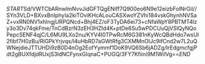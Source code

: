 $START$Sd/VWTCbARnwlmNvvJidGFTQgENiff7Q900eo6N9e12eizbFolNrGil//SYn3VLD+BXvxBnIphyIa2kiTOviKHcALouCASXwoYZVhi184vskGhynhNVSaZ+vxRN0NV1xhIngjURPQNcd+Bhj4EZ/oF3TyDA6ei73+cNfaWpY8PBTMT4lzy3o3Dv74qkFme/TnCdBzrN3zEH3HZId4K+ptDe6Su5wPDCUuQjVSlQyNQoPepcSENF4qjC/L6MU9LXo2nu/KYV4I0TPwRcM6G381nKyWcQBdHdo7wsUI2fibf7H0zBu/RlGPkYrjvqs/l4uHbRD7aGWtRfg3CXMMnOIJc9ifCnd2w7L2uQWNejdieJTTUHDi9zB0D4nOg2EofYymmf1DoK9VQ6Sb6jADZg/IrEdgmcfgjPdt2gBUXfdjdRUxjS3ldNCFynxGlqnaC+PUGQ/3FY7Kfiini9M1WiIVg==$END$